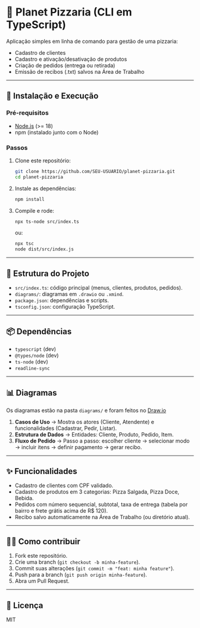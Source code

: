 # 🍕 Planet Pizzaria (CLI em TypeScript)

Aplicação simples em linha de comando para gestão de uma pizzaria:
- Cadastro de clientes
- Cadastro e ativação/desativação de produtos
- Criação de pedidos (entrega ou retirada)
- Emissão de recibos (.txt) salvos na Área de Trabalho

---

## 🚀 Instalação e Execução

### Pré-requisitos
- [Node.js](https://nodejs.org/) (>= 18)
- npm (instalado junto com o Node)

### Passos
1. Clone este repositório:
   ```bash
   git clone https://github.com/SEU-USUARIO/planet-pizzaria.git
   cd planet-pizzaria
   ```

2. Instale as dependências:
   ```bash
   npm install
   ```

3. Compile e rode:
   ```bash
   npx ts-node src/index.ts
   ```
   ou:
   ```bash
   npx tsc
   node dist/src/index.js
   ```

---

## 📂 Estrutura do Projeto

- `src/index.ts`: código principal (menus, clientes, produtos, pedidos).
- `diagrams/`: diagramas em `.drawio` ou `.xmind`.
- `package.json`: dependências e scripts.
- `tsconfig.json`: configuração TypeScript.

---

## 📦 Dependências

- `typescript` (dev)
- `@types/node` (dev)
- `ts-node` (dev)
- `readline-sync`

---

## 📊 Diagramas

Os diagramas estão na pasta `diagrams/` e foram feitos no [Draw.io]([https://app.diagrams.net/](https://viewer.diagrams.net/?tags=%7B%7D&lightbox=1&target=blank&highlight=0000ff&edit=diagrama%20do%20fluxo%20de%20pedidos&layers=1&nav=1&title=Fluxo_Pedidos_Pizzaria.drawio&dark=auto#R%3Cmxfile%3E%3Cdiagram%20id%3D%22pizzaria%22%20name%3D%22Fluxo%20de%20Pedidos%22%3E3Zxdc5s4FIZ%2FjWe6F9sxCDBcJo7ddmZ3J5Nk2msZZFstIEbIsZNfvxJIGJDy0RSbKOlMaw4Ci0dHR%2Bc9opmAeXb4QmGx%2FZckKJ240%2BQwAVcT13VcN%2BD%2FCMuDtEz9aW3ZUJzUtpbhFj8i1VBadzhBZachIyRluJBGpzbGJM9RzDoNIaVk3712TdKkc10BN6jTQhhuY5girdkPnLCttAbTVvOvCG%2B2TPVbncmgai0N5RYmZN8ygcUEzCkhrP6UHeYoFfi6YJZPnG16RlHOXnMBqC%2B4h%2BlOPty3fDIHk4urGBPZRfagHpxfyxnzg8v9FjN0W8BYnNnzcea2LctSfuTwj7AsavBrfED8qy71fsmu3iPK0KFlkv38gkiGGH3gTeRZT0Hct5grjtsW7kANtRzmTXOrIwj%2BQbIwc%2FF0LgnvOl7jGFJ%2BYp5ifoj4p0%2Fz6yW%2FG0MpWpMc%2FaVBo2SXJwLC1fRlcNwfCnEmO2zE5Pm8Tsk%2B3kLKPheUxKgsB2I5k4yaKWhgGxrYzgZg62tsjzTRAZes%2BgyWOsktyVa78mWKAxDy%2B4RCA6HAQCgcgFCgE4IJLBnt%2Bp4FjuZ4XYwuOKOjzTSMGjOFoSBYPONlgSjm34Mot8lod300DeJY0y4RAAZ40lB70lsej3gIzyuP%2BcanVCliVYEfH%2Fn3uPyG0xVa4UQdlGRFUYZKWNoRwPyeXwFf9yv3VNMz0hcHCTgmlCJGytGjl%2Bd18HjBGaOXStNafC5%2B7krWdkULXKzJ0RRD55UMhwhdjqMxvMMFEVmzWCavUYITPT97jxg9EHUw%2Bn54RoyuhnGRM4o2kBvJjv91gximfHEde8YGQdfbmvyjHdCmBkzREJh0GTAn%2BRrTrJqzC%2B5UFFWyYGaH081Al2YQvZLmIE6ni4c5TONdWsG8gweopnHjixYgDXsOOjMkxK5Jjg2CVNcMV2iNcyyIfiW08k2H4iZANtPaBrSg762eHiJPh1YXG0vCJ36z1MANzPizCbSfrvGhzhfnHEIFHZDacIVz3jMqj77f8K%2F9fmFHLtks7MqzDbkkMAWLQZIlXaS0iUP%2BpPeQL%2FVjJ5Qh6DAKI0dfxU06bpDlSZc3d%2FxRqnCaczyZLB6IG4plnevkiSjrVV5sgQM6oJutR4ZqjOudav7raqa99luUafq9TNOZqlLTOYoNKj63JzJF%2FIFqjEJ420GxJ3scxxAOT0dR1z0ySbLMGUO%2Fj9EkH0%2BGUdc9xxprnRudnuIap%2BmcpIRW9wdrX%2FwRdpKzlr3%2BEfdklPxCrTNB9TOQmg%2F74%2BEZxuNUOtSwz7LIMKvS1xsU45Xu1E8TTki8yyoSZ1j4tZ0C11QIP5kf61Lqgu1gih9hjS6FVRp6CXjuX1U471FeFTWnBREtEgzrjFRVPo%2F2gZJTEeHTFKWED1M2kB6Iesw9UzHAxHyIjNSwP7PEmQZr1L3APiDfoO9PtjeotmfaMJINupWHhLIt2ZAcpouj9bLrW8c2%2FxBSSFA%2FEWMPcrcb7nj638HI%2FfpC7F3zw1VK4l%2B1aYnTFyd7SXY0lh2VcYjnzhskW8kpJh7hWfRUTDZ8jzr3%2FiOOM3s5ejpHfzSOht0f04S1ha2vs52NxlZXR%2F81dY8PBDgYC7AqfdnIMXhHjgoceznOdI7haBxdezmGOsdoNI664rF6UYp0tmqPdgS4uiyyf1UyEZ6ORti3F6SidtJ4Wl3KOwsfWg2qt6jK1p2vq9eqjsK2%2F%2B5TBHqDUt%2FxOERN1143ahYrMxVNOv7vjub%2F%2BrbUU5vV9hB2DYTBaIRDi0kaygjOaHUEoGu0J7f%2F7UFsctbRSgyexSrNMdRqnNH0rmexTnMMhYMRSVqs1BxD6cAZvHbwphzN773nFQbhoDma98GEoWOoXjijyW7vIypDI%2BLXKhrpxn%2Br4PV7s%2Bc4PVQTsl6XvBP9MfnNSWCzvDSUmYZfBd4Uu9z%2BO6rRtDdQfxi7bNaXhvqKO1p9xdP15e1zb0Rbg9k1FF9UuxEwm%2F5j2OSZ16Pt5jxaucSLLCZpKDy5g5dF3hTPo%2F67iECu4kMFdN9iXau8%2FR2OGwhOPW4Wq2jTOzjjvYTjW6yiTW%2FhnO01HH54%2FDUdtQsff90JWPwP%3C%2Fdiagram%3E%3C%2Fmxfile%3E))
1. **Casos de Uso** → Mostra os atores (Cliente, Atendente) e funcionalidades (Cadastrar, Pedir, Listar).
2. **Estrutura de Dados** → Entidades: Cliente, Produto, Pedido, Item.
3. **Fluxo de Pedido** → Passo a passo: escolher cliente → selecionar modo → incluir itens → definir pagamento → gerar recibo.

---

## ✨ Funcionalidades

- Cadastro de clientes com CPF validado.
- Cadastro de produtos em 3 categorias: Pizza Salgada, Pizza Doce, Bebida.
- Pedidos com número sequencial, subtotal, taxa de entrega (tabela por bairro e frete grátis acima de R$ 120).
- Recibo salvo automaticamente na Área de Trabalho (ou diretório atual).

---

## 👨‍💻 Como contribuir

1. Fork este repositório.
2. Crie uma branch (`git checkout -b minha-feature`).
3. Commit suas alterações (`git commit -m "feat: minha feature"`).
4. Push para a branch (`git push origin minha-feature`).
5. Abra um Pull Request.

---

## 📜 Licença

MIT

